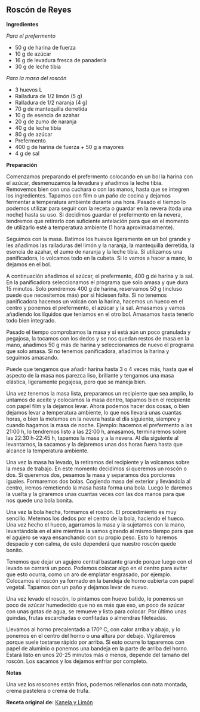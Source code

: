 ## Roscón de Reyes

**Ingredientes**

*Para el prefermento*

- 50 g de harina de fuerza
- 10 g de azúcar
- 16 g de levadura fresca de panadería
- 30 g de leche tibia

*Para la masa del roscón*

- 3 huevos L
- Ralladura de 1/2 limón (5 g)
- Ralladura de 1/2 naranja (4 g)
- 70 g de mantequilla derretida
- 10 g de esencia de azahar
- 20 g de zumo de naranja
- 40 g de leche tibia
- 80 g de azúcar
- Prefermento
- 400 g de harina de fuerza + 50 g a mayores
- 4 g de sal

**Preparación**

Comenzamos preparando el prefermento colocando en un bol la harina con el azúcar, desmenuzamos la levadura y añadimos la leche tibia. Removemos bien con una cuchara o con las manos, hasta que se integren los ingredientes. Tapamos con film o un paño de cocina y dejamos fermentar a temperatura ambiente durante una hora. Pasado el tiempo lo podemos utilizar para seguir con la receta o guardar en la nevera (toda una noche) hasta su uso. Si decidimos guardar el prefermento en la nevera, tendremos que retirarlo con suficiente antelación para que en el momento de utilizarlo esté a temperatura ambiente (1 hora aproximadamente).

Seguimos con la masa. Batimos los huevos ligeramente en un bol grande y les añadimos las ralladuras del limón y la naranja, la mantequilla derretida, la esencia de azahar, el zumo de naranja y la leche tibia. Si utilizamos una panificadora, lo volcamos todo en la cubeta. Si lo vamos a hacer a mano, lo dejamos en el bol.

A continuación añadimos el azúcar, el prefermento, 400 g de harina y la sal. En la panificadora seleccionamos el programa que solo amasa y que dura 15 minutos. Solo pondremos 400 g de harina, reservamos 50 g (incluso puede que necesitemos más) por si hiciesen falta. Si no tenemos panificadora hacemos un volcán con la harina, hacemos un hueco en el centro y ponemos el prefermento, el azúcar y la sal. Amasamos y vamos añadiendo los líquidos que teníamos en el otro bol. Amasamos hasta tenerlo todo bien integrado.

Pasado el tiempo comprobamos la masa y si está aún un poco granulada y pegajosa, la tocamos con los dedos y se nos quedan restos de masa en la mano, añadimos 50 g más de harina y seleccionamos de nuevo el programa que solo amasa. Si no tenemos panificadora, añadimos la harina y seguimos amasando.

Puede que tengamos que añadir harina hasta 3 o 4 veces más, hasta que el aspecto de la masa nos parezca liso, brillante y tengamos una masa elástica, ligeramente pegajosa, pero que se maneja bien.

Una vez tenemos la masa lista, preparamos un recipiente que sea amplio, lo untamos de aceite y colocamos la masa dentro, tapamos bien el recipiente con papel film y la dejamos levar. Ahora podemos hacer dos cosas, o bien dejamos levar a temperatura ambiente, lo que nos llevará unas cuantas horas, o bien la metemos en la nevera hasta el día siguiente, siempre y cuando hagamos la masa de noche. Ejemplo: hacemos el prefermento a las 21:00 h, lo tendremos listo a las 22:00 h, amasamos, terminaremos sobre las 22:30 h-22:45 h, tapamos la masa y a la nevera. Al día siguiente al levantarnos, la sacamos y la dejaremos unas dos horas fuera hasta que alcance la temperatura ambiente.

Una vez la masa ha levado, la retiramos del recipiente y la volcamos sobre la mesa de trabajo. En este momento decidimos si queremos un roscón o dos. Si queremos dos, pesamos la masa y separamos dos porciones iguales. Formaremos dos bolas. Cogiendo masa del exterior y llevándola al centro, iremos remetiendo la masa hasta forma una bola. Luego le daremos la vuelta y la giraremos unas cuantas veces con las dos manos para que nos quede una bola bonita.

Una vez la bola hecha, formamos el roscón. El procedimiento es muy sencillo. Metemos los dedos por el centro de la bola, haciendo el hueco. Una vez hecho el hueco, agarramos la masa y la sujetamos con la mano, levantándola en el aire mientras la vamos girando al mismo tiempo para que el agujero se vaya ensanchando con su propio peso. Esto lo haremos despacio y con calma, de esto dependerá que nuestro roscón quede bonito.

Tenemos que dejar un agujero central bastante grande porque luego con el levado se cerrará un poco. Podemos colocar algo en el centro para evitar que esto ocurra, como un aro de emplatar engrasado, por ejemplo. Colocamos el roscón ya formado en la bandeja de horno cubierta con papel vegetal. Tapamos con un paño y dejamos levar de nuevo.

Una vez levado el roscón, lo pintamos con huevo batido, le ponemos un poco de azúcar humedecido que no es más que eso, un poco de azúcar con unas gotas de agua, se remueve y listo para colocar. Por último unas guindas, frutas escarchadas o confitadas o almendras fileteadas.

Llevamos al horno precalentado a 170º C, con calor arriba y abajo, y lo ponemos en el centro del horno o una altura por debajo. Vigilaremos porque suele tostarse rápido por arriba. Si esto ocurre lo taparemos con papel de aluminio o ponemos una bandeja en la parte de arriba del horno. Estará listo en unos 20-25 minutos más o menos, depende del tamaño del roscón. Los sacamos y los dejamos enfriar por completo.

**Notas**

Una vez los roscones están fríos, podemos rellenarlos con nata montada, crema pastelera o crema de trufa.

**Receta original de:** [Kanela y Limón](http://kanelaylimon.blogspot.com/2011/12/roscon-de-reyes.html)